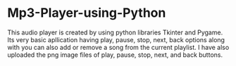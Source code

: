 # Mp3-Player-using-Python
This audio player is created by using python libraries Tkinter and Pygame.
Its very basic apllication having play, pause, stop, next, back options along with you can also add or remove a song from the current playlist.
I have also uploaded the png image files of play, pause, stop, next, and back buttons.
